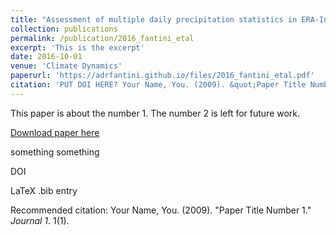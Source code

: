 ```yaml
---
title: "Assessment of multiple daily precipitation statistics in ERA-Interim driven Med-CORDEX and EURO-CORDEX experiments against high resolution observations"
collection: publications
permalink: /publication/2016_fantini_etal
excerpt: 'This is the excerpt'
date: 2016-10-01
venue: 'Climate Dynamics'
paperurl: 'https://adrfantini.github.io/files/2016_fantini_etal.pdf'
citation: 'PUT DOI HERE? Your Name, You. (2009). &quot;Paper Title Number 1.&quot; <i>Journal 1</i>. 1(1).'
---
```

This paper is about the number 1. The number 2 is left for future work.

[Download paper here](https://adrfantini.github.io/files/2016_fantini_etal.pdf)

something something

DOI

LaTeX .bib entry

Recommended citation: Your Name, You. (2009). "Paper Title Number 1." <i>Journal 1</i>. 1(1).
